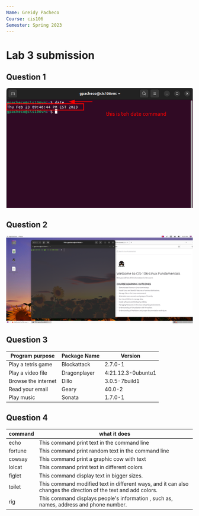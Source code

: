 ```yaml
---
Name: Greidy Pacheco
Course: cis106
Semester: Spring 2023
---
```


# Lab 3 submission 

## Question 1
![Q1.1](Question1.1.png)
## Question 2
![Q.2.1](Question2.1.png)
## Question 3
| Program purpose     | Package Name | Version            |
| ------------------- | ------------ | ------------------ |
| Play a tetris game  | Blockattack  | 2.7.0-1            |
| Play a video file   | Dragonplayer | 4:21.12.3-0ubuntu1 |
| Browse the internet | Dillo        | 3.0.5-7build1      |
| Read your email     | Geary        | 40.0-2             |
| Play music          | Sonata       | 1.7.0-1            |

## Question 4
| command | what it does                                                                                                    |
| ------- | --------------------------------------------------------------------------------------------------------------- |
| echo    | This command print text in the command line                                                                     |
| fortune | This command print random text in the command line                                                              |
| cowsay  | This command print a graphic cow with text                                                                      |
| lolcat  | This command print text in different colors                                                                     |
| figlet  | This command display text in bigger sizes.                                                                      |
| toilet  | This command modified text in different ways, and it can also changes the direction of the text and add colors. |
| rig     | This command displays people's information , such as, names, address and phone number.                          |

